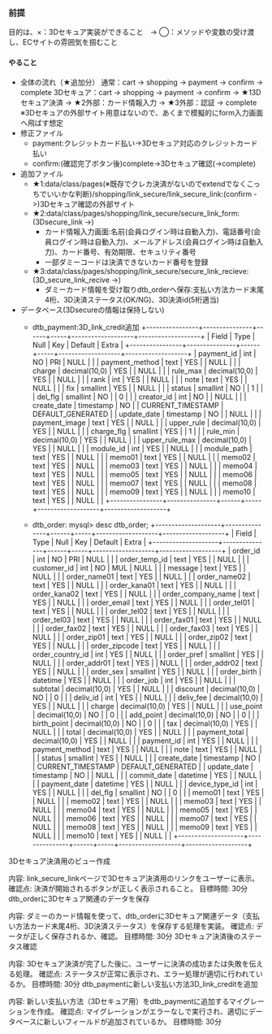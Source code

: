 ### 前提
目的は、×：3Dセキュア実装ができること　→ ◯：メソッドや変数の受け渡し、ECサイトの雰囲気を掴むこと

#### やること
- 全体の流れ（★追加分）
  通常：cart -> shopping -> payment -> confirm -> complete
  3Dセキュア：cart -> shopping -> payment -> confirm -> ★13Dセキュア決済 -> ★2外部：カード情報入力 -> ★3外部：認証 -> complete
  ※3Dセキュアの外部サイト用意はないので、あくまで模擬的にform入力画面へ飛ばす想定
- 修正ファイル
  - payment:クレジットカード払い→3Dセキュア対応のクレジットカード払い
  - confirm:(確認完了ボタン後)complete→3Dセキュア確認(→complete)
- 追加ファイル
  - ★1:data/class/pages(※既存でクレカ決済がないのでextendでなくこっちでいいかな判断)/shopping/link_secure/link_secure_link:(confirm ->)3Dセキュア確認の外部サイト
  - ★2:data/class/pages/shopping/link_secure/secure_link_form:(3Dsecure_link ->)
    - カード情報入力画面:名前(会員ログイン時は自動入力)、電話番号(会員ログイン時は自動入力)、メールアドレス(会員ログイン時は自動入力)、カード番号、有効期限、セキュリティ番号
    - 一部ダミーコードは決済できないカード番号を登録
  - ★3:data/class/pages/shopping/link_secure/secure_link_recieve:(3D_secure_link_recive ->)
    - ダミーカード情報を受け取りdtb_orderへ保存:支払い方法カード末尾4桁、3D決済ステータス(OK/NG)、3D決済id(5桁適当)
- データベース(3Dsecureの情報は保持しない)
  - dtb_payment:3D_link_credit追加
    +----------------+---------------+------+-----+-------------------+-------------------+
    | Field          | Type          | Null | Key | Default           | Extra             |
    +----------------+---------------+------+-----+-------------------+-------------------+
    | payment_id     | int           | NO   | PRI | NULL              |                   |
    | payment_method | text          | YES  |     | NULL              |                   |
    | charge         | decimal(10,0) | YES  |     | NULL              |                   |
    | rule_max       | decimal(10,0) | YES  |     | NULL              |                   |
    | rank           | int           | YES  |     | NULL              |                   |
    | note           | text          | YES  |     | NULL              |                   |
    | fix            | smallint      | YES  |     | NULL              |                   |
    | status         | smallint      | NO   |     | 1                 |                   |
    | del_flg        | smallint      | NO   |     | 0                 |                   |
    | creator_id     | int           | NO   |     | NULL              |                   |
    | create_date    | timestamp     | NO   |     | CURRENT_TIMESTAMP | DEFAULT_GENERATED |
    | update_date    | timestamp     | NO   |     | NULL              |                   |
    | payment_image  | text          | YES  |     | NULL              |                   |
    | upper_rule     | decimal(10,0) | YES  |     | NULL              |                   |
    | charge_flg     | smallint      | YES  |     | 1                 |                   |
    | rule_min       | decimal(10,0) | YES  |     | NULL              |                   |
    | upper_rule_max | decimal(10,0) | YES  |     | NULL              |                   |
    | module_id      | int           | YES  |     | NULL              |                   |
    | module_path    | text          | YES  |     | NULL              |                   |
    | memo01         | text          | YES  |     | NULL              |                   |
    | memo02         | text          | YES  |     | NULL              |                   |
    | memo03         | text          | YES  |     | NULL              |                   |
    | memo04         | text          | YES  |     | NULL              |                   |
    | memo05         | text          | YES  |     | NULL              |                   |
    | memo06         | text          | YES  |     | NULL              |                   |
    | memo07         | text          | YES  |     | NULL              |                   |
    | memo08         | text          | YES  |     | NULL              |                   |
    | memo09         | text          | YES  |     | NULL              |                   |
    | memo10         | text          | YES  |     | NULL              |                   |
    +----------------+---------------+------+-----+-------------------+-------------------+

  - dtb_order:
    mysql> desc dtb_order;
    +--------------------+---------------+------+-----+-------------------+-------------------+
    | Field              | Type          | Null | Key | Default           | Extra             |
    +--------------------+---------------+------+-----+-------------------+-------------------+
    | order_id           | int           | NO   | PRI | NULL              |                   |
    | order_temp_id      | text          | YES  |     | NULL              |                   |
    | customer_id        | int           | NO   | MUL | NULL              |                   |
    | message            | text          | YES  |     | NULL              |                   |
    | order_name01       | text          | YES  |     | NULL              |                   |
    | order_name02       | text          | YES  |     | NULL              |                   |
    | order_kana01       | text          | YES  |     | NULL              |                   |
    | order_kana02       | text          | YES  |     | NULL              |                   |
    | order_company_name | text          | YES  |     | NULL              |                   |
    | order_email        | text          | YES  |     | NULL              |                   |
    | order_tel01        | text          | YES  |     | NULL              |                   |
    | order_tel02        | text          | YES  |     | NULL              |                   |
    | order_tel03        | text          | YES  |     | NULL              |                   |
    | order_fax01        | text          | YES  |     | NULL              |                   |
    | order_fax02        | text          | YES  |     | NULL              |                   |
    | order_fax03        | text          | YES  |     | NULL              |                   |
    | order_zip01        | text          | YES  |     | NULL              |                   |
    | order_zip02        | text          | YES  |     | NULL              |                   |
    | order_zipcode      | text          | YES  |     | NULL              |                   |
    | order_country_id   | int           | YES  |     | NULL              |                   |
    | order_pref         | smallint      | YES  |     | NULL              |                   |
    | order_addr01       | text          | YES  |     | NULL              |                   |
    | order_addr02       | text          | YES  |     | NULL              |                   |
    | order_sex          | smallint      | YES  |     | NULL              |                   |
    | order_birth        | datetime      | YES  |     | NULL              |                   |
    | order_job          | int           | YES  |     | NULL              |                   |
    | subtotal           | decimal(10,0) | YES  |     | NULL              |                   |
    | discount           | decimal(10,0) | NO   |     | 0                 |                   |
    | deliv_id           | int           | YES  |     | NULL              |                   |
    | deliv_fee          | decimal(10,0) | YES  |     | NULL              |                   |
    | charge             | decimal(10,0) | YES  |     | NULL              |                   |
    | use_point          | decimal(10,0) | NO   |     | 0                 |                   |
    | add_point          | decimal(10,0) | NO   |     | 0                 |                   |
    | birth_point        | decimal(10,0) | NO   |     | 0                 |                   |
    | tax                | decimal(10,0) | YES  |     | NULL              |                   |
    | total              | decimal(10,0) | YES  |     | NULL              |                   |
    | payment_total      | decimal(10,0) | YES  |     | NULL              |                   |
    | payment_id         | int           | YES  |     | NULL              |                   |
    | payment_method     | text          | YES  |     | NULL              |                   |
    | note               | text          | YES  |     | NULL              |                   |
    | status             | smallint      | YES  |     | NULL              |                   |
    | create_date        | timestamp     | NO   |     | CURRENT_TIMESTAMP | DEFAULT_GENERATED |
    | update_date        | timestamp     | NO   |     | NULL              |                   |
    | commit_date        | datetime      | YES  |     | NULL              |                   |
    | payment_date       | datetime      | YES  |     | NULL              |                   |
    | device_type_id     | int           | YES  |     | NULL              |                   |
    | del_flg            | smallint      | NO   |     | 0                 |                   |
    | memo01             | text          | YES  |     | NULL              |                   |
    | memo02             | text          | YES  |     | NULL              |                   |
    | memo03             | text          | YES  |     | NULL              |                   |
    | memo04             | text          | YES  |     | NULL              |                   |
    | memo05             | text          | YES  |     | NULL              |                   |
    | memo06             | text          | YES  |     | NULL              |                   |
    | memo07             | text          | YES  |     | NULL              |                   |
    | memo08             | text          | YES  |     | NULL              |                   |
    | memo09             | text          | YES  |     | NULL              |                   |
    | memo10             | text          | YES  |     | NULL              |                   |
    +--------------------+---------------+------+-----+-------------------+-------------------+





3Dセキュア決済用のビュー作成

内容: link_secure_linkページで3Dセキュア決済用のリンクをユーザーに表示。
確認点: 決済が開始されるボタンが正しく表示されること。
目標時間: 30分
dtb_orderに3Dセキュア関連のデータを保存

内容: ダミーのカード情報を使って、dtb_orderに3Dセキュア関連データ（支払い方法カード末尾4桁、3D決済ステータス）を保存する処理を実装。
確認点: データが正しく保存されるか、確認。
目標時間: 30分
3Dセキュア決済後のステータス確認

内容: 3Dセキュア決済が完了した後に、ユーザーに決済の成功または失敗を伝える処理。
確認点: ステータスが正常に表示され、エラー処理が適切に行われているか。
目標時間: 30分
dtb_paymentに新しい支払い方法3D_link_creditを追加

内容: 新しい支払い方法（3Dセキュア用）をdtb_paymentに追加するマイグレーションを作成。
確認点: マイグレーションがエラーなしで実行され、適切にデータベースに新しいフィールドが追加されているか。
目標時間: 30分